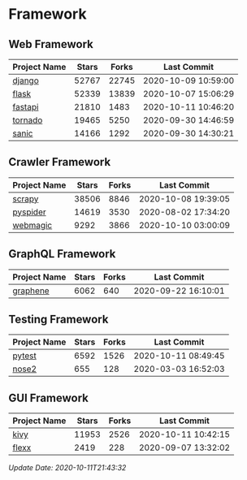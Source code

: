 # Framework

## Web Framework

| Project Name | Stars | Forks | Last Commit |
| ------------ | ----- | ----- | ----------- |
| [django](https://github.com/django/django) | 52767 | 22745 | 2020-10-09 10:59:00 |
| [flask](https://github.com/pallets/flask) | 52339 | 13839 | 2020-10-07 15:06:29 |
| [fastapi](https://github.com/tiangolo/fastapi) | 21810 | 1483 | 2020-10-11 10:46:20 |
| [tornado](https://github.com/tornadoweb/tornado) | 19465 | 5250 | 2020-09-30 14:46:59 |
| [sanic](https://github.com/huge-success/sanic) | 14166 | 1292 | 2020-09-30 14:30:21 |

## Crawler Framework

| Project Name | Stars | Forks | Last Commit |
| ------------ | ----- | ----- | ----------- |
| [scrapy](https://github.com/scrapy/scrapy) | 38506 | 8846 | 2020-10-08 19:39:05 |
| [pyspider](https://github.com/binux/pyspider) | 14619 | 3530 | 2020-08-02 17:34:20 |
| [webmagic](https://github.com/code4craft/webmagic) | 9292 | 3866 | 2020-10-10 03:00:09 |

## GraphQL Framework

| Project Name | Stars | Forks | Last Commit |
| ------------ | ----- | ----- | ----------- |
| [graphene](https://github.com/graphql-python/graphene) | 6062 | 640 | 2020-09-22 16:10:01 |

## Testing Framework

| Project Name | Stars | Forks | Last Commit |
| ------------ | ----- | ----- | ----------- |
| [pytest](https://github.com/pytest-dev/pytest) | 6592 | 1526 | 2020-10-11 08:49:45 |
| [nose2](https://github.com/nose-devs/nose2) | 655 | 128 | 2020-03-03 16:52:03 |

## GUI Framework

| Project Name | Stars | Forks | Last Commit |
| ------------ | ----- | ----- | ----------- |
| [kivy](https://github.com/kivy/kivy) | 11953 | 2526 | 2020-10-11 10:42:15 |
| [flexx](https://github.com/flexxui/flexx) | 2419 | 228 | 2020-09-07 13:32:02 |

*Update Date: 2020-10-11T21:43:32*